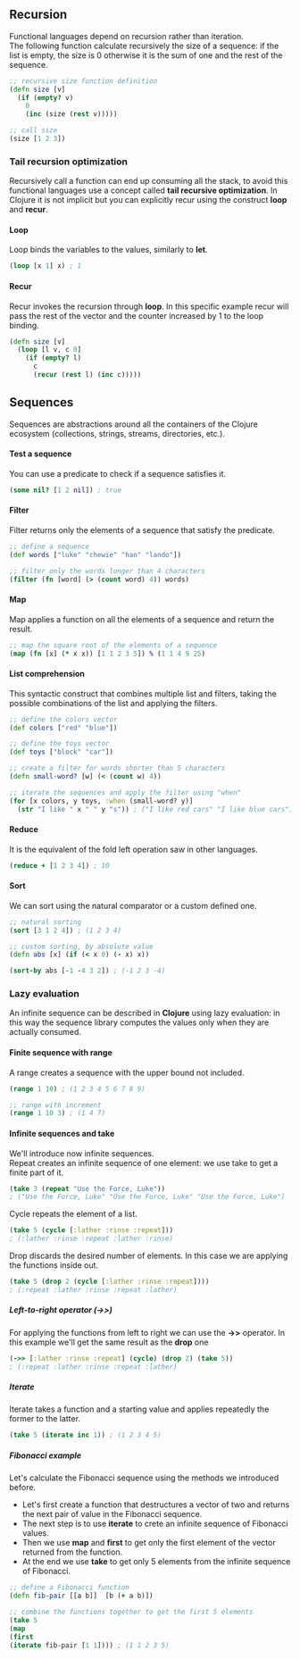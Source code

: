 ## Recursion
Functional languages depend on recursion rather than iteration.  
The following function calculate recursively the size of a sequence: if the list is empty, the size is 0 otherwise it is the sum of one and the rest of the sequence.
```clojure
;; recursive size function definition
(defn size [v]
  (if (empty? v)
    0
    (inc (size (rest v)))))

;; call size  
(size [1 2 3])
```
### Tail recursion optimization
Recursively call a function can end up consuming all the stack, to avoid this functional languages use a concept called **tail recursive optimization**. In Clojure it is not implicit but you can explicitly recur using the construct **loop** and **recur**.

#### Loop
Loop binds the variables to the values, similarly to **let**.
```clojure
(loop [x 1] x) ; 1
```

#### Recur
Recur invokes the recursion through **loop**. In this specific example recur will pass the rest of the vector and the counter increased by 1 to the loop binding.

```clojure
(defn size [v]
  (loop [l v, c 0]
    (if (empty? l)
      c
      (recur (rest l) (inc c)))))
```

## Sequences
Sequences are abstractions around all the containers of the Clojure ecosystem (collections, strings, streams, directories, etc.).

#### Test a sequence
You can use a predicate to check if a sequence satisfies it.

```clojure
(some nil? [1 2 nil]) ; true
```

#### Filter
Filter returns only the elements of a sequence that satisfy the predicate.

```clojure
;; define a sequence
(def words ["luke" "chewie" "han" "lando"])

;; filter only the words longer than 4 characters
(filter (fn [word] (> (count word) 4)) words)
```

#### Map
Map applies a function on all the elements of a sequence and return the result.

```clojure
;; map the square root of the elements of a sequence
(map (fn [x] (* x x)) [1 1 2 3 5]) % (1 1 4 9 25)
```

#### List comprehension
This syntactic construct that combines multiple list and filters, taking the possible combinations of the list and applying the filters.

```clojure
;; define the colors vector
(def colors ["red" "blue"])

;; define the toys vector
(def toys ["block" "car"])

;; create a filter for words shorter than 5 characters
(defn small-word? [w] (< (count w) 4))

;; iterate the sequences and apply the filter using "when"
(for [x colors, y toys, :when (small-word? y)]
  (str "I like " x " " y "s")) ; ("I like red cars" "I like blue cars")
```

#### Reduce
It is the equivalent of the fold left operation saw in other languages.

```clojure
(reduce + [1 2 3 4]) ; 10
```

#### Sort
We can sort using the natural comparator or a custom defined one.

```clojure
;; natural sorting
(sort [3 1 2 4]) ; (1 2 3 4)

;; custom sorting, by absolute value
(defn abs [x] (if (< x 0) (- x) x))

(sort-by abs [-1 -4 3 2]) ; (-1 2 3 -4)
```

### Lazy evaluation
An infinite sequence can be described in **Clojure** using lazy evaluation: in this way the sequence library computes the values only when they are actually consumed.

#### Finite sequence with range
A range creates a sequence with the upper bound not included.

```clojure
(range 1 10) ; (1 2 3 4 5 6 7 8 9)

;; range with increment
(range 1 10 3) ; (1 4 7)
```

#### Infinite sequences and take
We'll introduce now infinite sequences.  
Repeat creates an infinite sequence of one element: we use take to get a finite part of it.

```clojure
(take 3 (repeat "Use the Force, Luke"))
; ("Use the Force, Luke" "Use the Force, Luke" "Use the Force, Luke")
```

Cycle repeats the element of a list.

```clojure
(take 5 (cycle [:lather :rinse :repeat]))
; (:lather :rinse :repeat :lather :rinse)
```

Drop discards the desired number of elements. In this case we are applying the functions inside out.

```clojure
(take 5 (drop 2 (cycle [:lather :rinse :repeat])))
; (:repeat :lather :rinse :repeat :lather)
```

##### Left-to-right operator (->>)
For applying the functions from left to right we can use the **->>** operator. In this example we'll get the same result as the **drop** one

```clojure
(->> [:lather :rinse :repeat] (cycle) (drop 2) (take 5))
; (:repeat :lather :rinse :repeat :lather)
```

##### Iterate
Iterate takes a function and a starting value and applies repeatedly the former to the latter.

```clojure
(take 5 (iterate inc 1)) ; (1 2 3 4 5)
```

##### Fibonacci example
Let's calculate the Fibonacci sequence using the methods we introduced before.
* Let's first create a function that destructures a vector of two and returns the next pair of value in the Fibonacci sequence.
* The next step is to use **iterate** to crete an infinite sequence of Fibonacci values.
* Then we use **map** and **first** to get only the first element of the vector returned from the function.
* At the end we use **take** to get only 5 elements from the infinite sequence of Fibonacci.

```clojure
;; define a Fibonacci function
(defn fib-pair [[a b]]  [b (+ a b)])

;; combine the functions together to get the first 5 elements
(take 5
(map
(first
(iterate fib-pair [1 1]))) ; (1 1 2 3 5)
```

